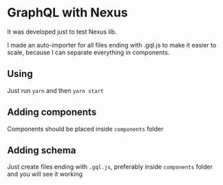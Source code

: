 # GraphQL with Nexus

It was developed just to test Nexus lib.

I made an auto-importer for all files ending with .gql.js to make it easier to scale, because I can separate everything in components.

## Using

Just run `yarn` and then `yarn start`

## Adding components

Components should be placed inside `components` folder

## Adding schema

Just create files ending with `.gql.js`, preferably inside `components` folder and you will see it working